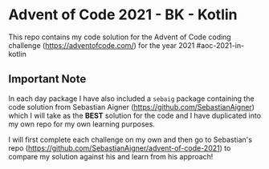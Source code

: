 # Advent of Code 2021 - BK - Kotlin

This repo contains my code solution for the Advent of Code coding challenge (https://adventofcode.com/)
for the year 2021 #aoc-2021-in-kotlin

## Important Note

In each day package I have also included a `sebaig` package containing the code solution from 
Sebastian Aigner (https://github.com/SebastianAigner) which I will take as the **BEST** solution for the
code and I have duplicated into my own repo for my own learning purposes.

I will first complete each challenge on my own and then go to Sebastian's repo (https://github.com/SebastianAigner/advent-of-code-2021)
to compare my solution against his and learn from his approach!
